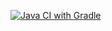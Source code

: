 [![Java CI with Gradle](https://github.com/ALLADOK/NewCardDebit/actions/workflows/gradle.yml/badge.svg)](https://github.com/ALLADOK/NewCardDebit/actions/workflows/gradle.yml)
